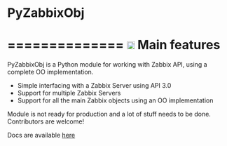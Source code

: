 # PyZabbixObj
==============
<a href="https://badge.fury.io/gh/ftoscano%2FPyZabbixObj"><img src="https://badge.fury.io/gh/ftoscano%2FPyZabbixObj.svg" alt="GitHub version" height="18"></a>
Main features
==============
PyZabbixObj is a Python module for working with Zabbix API, using a complete OO implementation.

* Simple interfacing with a Zabbix Server using API 3.0
* Support for multiple Zabbix Servers
* Support for all the main Zabbix objects using an OO implementation

Module is not ready for production and a lot of stuff needs to be done. Contributors are welcome!

Docs are available <a href="http://pyzabbix-obj.readthedocs.org/en/latest/">here</a>
